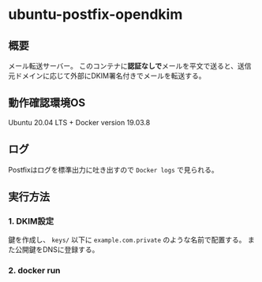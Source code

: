 # ubuntu-postfix-opendkim

## 概要
メール転送サーバー。
このコンテナに**認証なしで**メールを平文で送ると、送信元ドメインに応じて外部にDKIM署名付きでメールを転送する。

## 動作確認環境OS
Ubuntu 20.04 LTS + Docker version 19.03.8

## ログ
Postfixはログを標準出力に吐き出すので `Docker logs` で見られる。

## 実行方法
### 1. DKIM設定
鍵を作成し、 `keys/` 以下に `example.com.private` のような名前で配置する。
また公開鍵をDNSに登録する。

### 2. docker run
